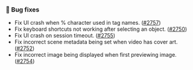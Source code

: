 ### 🐛 Bug fixes
* Fix UI crash when % character used in tag names. ([#2757](https://github.com/stashapp/stash/pull/2757))
* Fix keyboard shortcuts not working after selecting an object. ([#2750](https://github.com/stashapp/stash/pull/2750))
* Fix UI crash on session timeout. ([#2755](https://github.com/stashapp/stash/pull/2755))
* Fix incorrect scene metadata being set when video has cover art. ([#2752](https://github.com/stashapp/stash/pull/2752))
* Fix incorrect image being displayed when first previewing image. ([#2754](https://github.com/stashapp/stash/pull/2754))
